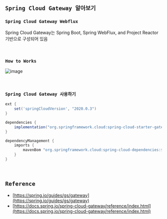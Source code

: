 ## `Spring Cloud Gateway 알아보기`

### `Spring Cloud Gateway Webflux`

Spring Cloud Gateway는 Spring Boot, Spring WebFlux, and Project Reactor 기반으로 구성되어 있음

<br>

### `How to Works`

![image](https://github.com/user-attachments/assets/81b2cb5e-5b96-42c4-849a-7f5efd670147)




<br>

### `Spring Cloud Gateway 사용하기`

```groovy
ext {
    set('springCloudVersion', "2020.0.3")
}

dependencies {
    implementation("org.springframework.cloud:spring-cloud-starter-gateway")
}

dependencyManagement {
    imports {
        mavenBom "org.springframework.cloud:spring-cloud-dependencies:${springCloudVersion}"
    }
}
```

<br>

## `Reference`

- [https://spring.io/guides/gs/gateway](https://spring.io/guides/gs/gateway)
- [https://docs.spring.io/spring-cloud-gateway/reference/index.html](https://docs.spring.io/spring-cloud-gateway/reference/index.html)
